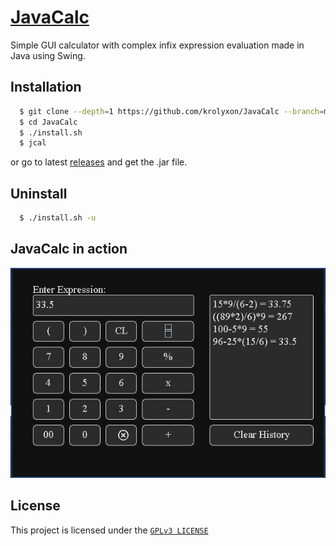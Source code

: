 # [JavaCalc](https://github.com/krolyxon/JavaCalc)
Simple GUI calculator with complex infix expression evaluation made in Java using Swing.

## Installation

```bash
  $ git clone --depth=1 https://github.com/krolyxon/JavaCalc --branch=master
  $ cd JavaCalc
  $ ./install.sh
  $ jcal
  ```
or go to latest [releases](https://github.com/krolyxon/JavaCalc/releases) and get the .jar file.

## Uninstall
```bash
  $ ./install.sh -u
```

## JavaCalc in action
![](https://raw.githubusercontent.com/krolyxon/JavaCalc/master/assets/screenshot1.png)

## License
This project is licensed under the [`GPLv3 LICENSE`](https://github.com/krolyxon/JavaCalc/blob/master/LICENSE)
